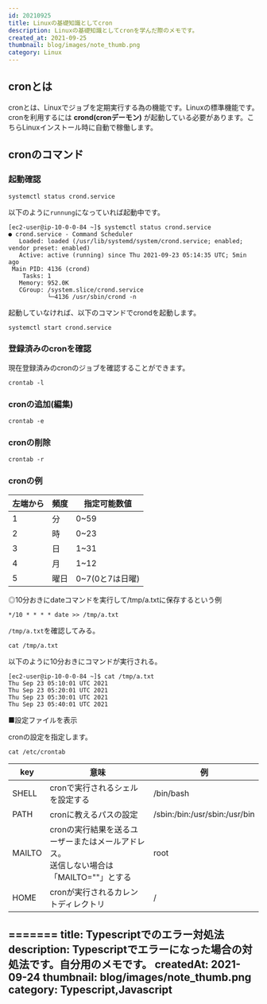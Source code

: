 ```yaml
---
id: 20210925
title: Linuxの基礎知識としてcron
description: Linuxの基礎知識としてcronを学んだ際のメモです。
created_at: 2021-09-25
thumbnail: blog/images/note_thumb.png
category: Linux
---
```


## cronとは

cronとは、Linuxでジョブを定期実行する為の機能です。Linuxの標準機能です。  
cronを利用するには **crond(cronデーモン)** が起動している必要があります。こちらLinuxインストール時に自動で稼働します。  


## cronのコマンド

### 起動確認
```shell script
systemctl status crond.service
```
以下のように`runnung`になっていれば起動中です。
```shell script
[ec2-user@ip-10-0-0-84 ~]$ systemctl status crond.service
● crond.service - Command Scheduler
   Loaded: loaded (/usr/lib/systemd/system/crond.service; enabled; vendor preset: enabled)
   Active: active (running) since Thu 2021-09-23 05:14:35 UTC; 5min ago
 Main PID: 4136 (crond)
    Tasks: 1
   Memory: 952.0K
   CGroup: /system.slice/crond.service
           └─4136 /usr/sbin/crond -n
```

起動していなければ、以下のコマンドでcrondを起動します。
```shell script
systemctl start crond.service
```

### 登録済みのcronを確認
現在登録済みのcronのジョブを確認することができます。
```shell script
crontab -l
```

### cronの追加(編集)
```shell script
crontab -e
```

### cronの削除
```shell script
crontab -r
```

### cronの例

<dynamic-image path="blog/images/20210923/01.png" alt="cronの例" ></dynamic-image>

|左端から|頻度|指定可能数値|
|---|---|---|
|1|分|0~59|
|2|時|0~23|
|3|日|1~31|
|4|月|1~12|
|5|曜日|0~7(0と7は日曜)|


◎10分おきにdateコマンドを実行して/tmp/a.txtに保存するという例

```shell script
*/10 * * * * date >> /tmp/a.txt
```

`/tmp/a.txt`を確認してみる。
```shell script
cat /tmp/a.txt
```
以下のように10分おきにコマンドが実行される。

```shell script
[ec2-user@ip-10-0-0-84 ~]$ cat /tmp/a.txt
Thu Sep 23 05:10:01 UTC 2021
Thu Sep 23 05:20:01 UTC 2021
Thu Sep 23 05:30:01 UTC 2021
Thu Sep 23 05:40:01 UTC 2021
```



■設定ファイルを表示

cronの設定を指定します。

```shell script
cat /etc/crontab
```

|key|意味|例|
|---|---|---|
|SHELL|cronで実行されるシェルを設定する|/bin/bash|
|PATH|cronに教えるパスの設定|/sbin:/bin:/usr/sbin:/usr/bin|
|MAILTO|cronの実行結果を送るユーザーまたはメールアドレス。<br>送信しない場合は「MAILTO=""」とする|root|
|HOME|cronが実行されるカレントディレクトリ|/|
=======
title: Typescriptでのエラー対処法
description:  Typescriptでエラーになった場合の対処法です。自分用のメモです。
createdAt: 2021-09-24
thumbnail: blog/images/note_thumb.png
category: Typescript,Javascript
---
